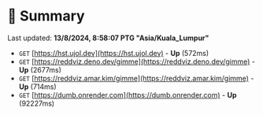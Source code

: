 # 📖 Summary
Last updated: **13/8/2024, 8:58:07 PTG "Asia/Kuala_Lumpur"**

- `GET` [https://hst.ujol.dev](https://hst.ujol.dev) - **Up** (572ms)
- `GET` [https://reddviz.deno.dev/gimme](https://reddviz.deno.dev/gimme) - **Up** (2677ms)
- `GET` [https://reddviz.amar.kim/gimme](https://reddviz.amar.kim/gimme) - **Up** (714ms)
- `GET` [https://dumb.onrender.com](https://dumb.onrender.com) - **Up** (92227ms)
